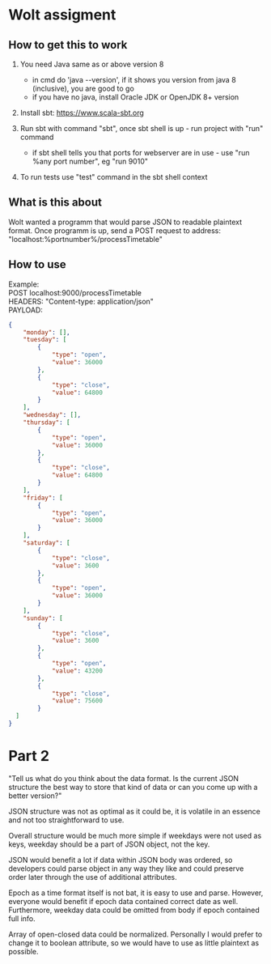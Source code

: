 # Wolt assigment
## How to get this to work
1. You need Java same as or above version 8
    - in cmd do 'java --version', if it shows you version from java 8 (inclusive), you are good to go
    - if you have no java, install Oracle JDK or OpenJDK 8+ version

2. Install sbt: https://www.scala-sbt.org
3. Run sbt with command "sbt", once sbt shell is up - run project with "run" command
    - if sbt shell tells you that ports for webserver are in use - use "run %any port number", eg "run 9010"
4. To run tests use "test" command in the sbt shell context
## What is this about
Wolt wanted a programm that would parse JSON to readable plaintext format. 
Once programm is up, send a POST request to address: "localhost:%portnumber%/processTimetable"
## How to use
Example: <br/>
POST localhost:9000/processTimetable <br/>
HEADERS: "Content-type: application/json"<br/>
PAYLOAD:
```json
{
    "monday": [],
    "tuesday": [
        {
            "type": "open",
            "value": 36000
        },
        {
            "type": "close",
            "value": 64800
        }
    ],
    "wednesday": [],
    "thursday": [
        {
            "type": "open",
            "value": 36000
        },
        {
            "type": "close",
            "value": 64800
        }
    ],
    "friday": [
        {
            "type": "open",
            "value": 36000
        }
    ],
    "saturday": [
        {
            "type": "close",
            "value": 3600
        },
        {
            "type": "open",
            "value": 36000
        }
    ],
    "sunday": [
        {
            "type": "close",
            "value": 3600
        },
        {
            "type": "open",
            "value": 43200
        },
        {
            "type": "close",
            "value": 75600
        }
  ]
}
```

# Part 2
"Tell us what do you think about the data format. Is the current JSON structure the
best way to store that kind of data or can you come up with a better version?"<br/>

JSON structure was not as optimal as it could be, it is volatile in an essence and not too straightforward to use. <br/>

Overall structure would be much more simple if weekdays were not used as keys, weekday
should be a part of JSON object, not the key. <br/>

JSON would benefit a lot if data within JSON body was ordered, so developers could parse object
in any way they like and could preserve order later through the use of additional attributes.<br/>

Epoch as a time format itself is not bat, it is easy to use and parse. However, everyone would benefit
if epoch data contained correct date as well. Furthermore, weekday data could be omitted from body if epoch contained full info. <br/>

Array of open-closed data could be normalized. Personally I would prefer to change it to
boolean attribute, so we would have to use as little plaintext as possible.